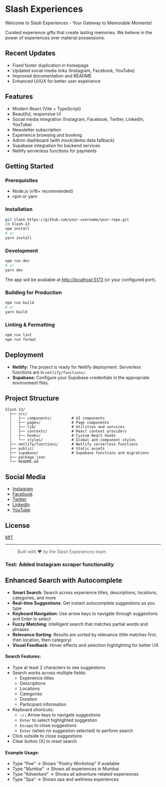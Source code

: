 # Slash Experiences

Welcome to Slash Experiences - Your Gateway to Memorable Moments!

Curated experience gifts that create lasting memories. We believe in the power of experiences over material possessions.

## Recent Updates
- Fixed footer duplication in homepage
- Updated social media links (Instagram, Facebook, YouTube)
- Improved documentation and README
- Enhanced UI/UX for better user experience

## Features

- Modern React (Vite + TypeScript)
- Beautiful, responsive UI
- Social media integration (Instagram, Facebook, Twitter, LinkedIn, YouTube)
- Newsletter subscription
- Experience browsing and booking
- Admin dashboard (with mock/demo data fallback)
- Supabase integration for backend services
- Netlify serverless functions for payments

## Getting Started

### Prerequisites

- Node.js (v16+ recommended)
- npm or yarn

### Installation

```bash
git clone https://github.com/your-username/your-repo.git
cd Slash-13
npm install
# or
yarn install
```

### Development

```bash
npm run dev
# or
yarn dev
```

The app will be available at [http://localhost:5173](http://localhost:5173) (or your configured port).

### Building for Production

```bash
npm run build
# or
yarn build
```

### Linting & Formatting

```bash
npm run lint
npm run format
```

## Deployment

- **Netlify:** The project is ready for Netlify deployment. Serverless functions are in `netlify/functions/`.
- **Supabase:** Configure your Supabase credentials in the appropriate environment files.

## Project Structure

```
Slash-13/
  ├── src/
  │   ├── components/         # UI components
  │   ├── pages/              # Page components
  │   ├── lib/                # Utilities and services
  │   ├── contexts/           # React context providers
  │   ├── hooks/              # Custom React hooks
  │   └── styles/             # Global and component styles
  ├── netlify/functions/      # Netlify serverless functions
  ├── public/                 # Static assets
  ├── supabase/               # Supabase functions and migrations
  ├── package.json
  └── README.md
```

## Social Media

- [Instagram](https://www.instagram.com/slashsocials)
- [Facebook](https://facebook.com/social_slashexp)
- [Twitter](https://x.com/social_slashexp?t=2hMgiF7n9Z-6px4AIhXhgA&s=09)
- [LinkedIn](https://www.linkedin.com/company/slash-adbc/)
- [YouTube](https://youtube.com/@social_slashexp)

## License

[MIT](LICENSE)

---

> Built with ❤️ by the Slash Experiences team.

### Test: Added Instagram scraper functionality

## Enhanced Search with Autocomplete
- **Smart Search**: Search across experience titles, descriptions, locations, categories, and more
- **Real-time Suggestions**: Get instant autocomplete suggestions as you type
- **Keyboard Navigation**: Use arrow keys to navigate through suggestions and Enter to select
- **Fuzzy Matching**: Intelligent search that matches partial words and phrases
- **Relevance Sorting**: Results are sorted by relevance (title matches first, then location, then category)
- **Visual Feedback**: Hover effects and selection highlighting for better UX

#### Search Features:
- Type at least 2 characters to see suggestions
- Search works across multiple fields:
  - Experience titles
  - Descriptions
  - Locations
  - Categories
  - Duration
  - Participant information
- Keyboard shortcuts:
  - `↑/↓` Arrow keys to navigate suggestions
  - `Enter` to select highlighted suggestion
  - `Escape` to close suggestions
  - `Enter` (when no suggestion selected) to perform search
- Click outside to close suggestions
- Clear button (X) to reset search

#### Example Usage:
- Type "Poe" → Shows "Poetry Workshop" if available
- Type "Mumbai" → Shows all experiences in Mumbai
- Type "Adventure" → Shows all adventure-related experiences
- Type "Spa" → Shows spa and wellness experiences

